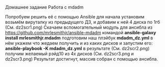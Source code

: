 Домашнее задание
Работа с mdadm

Попробуем решить её с помощью Ansible
для начала установим возьмём вируталку из предыдущего ДЗ, и добавим к ней 4 диска по 1гб (См. dz2scr1.png)
Скачаем вспомогательный модуль для ансибла из https://github.com/mrlesmithjr/ansible-mdadm командой **ansible-galaxy install mrlesmithjr.mdadm**
подготовим наш плэйбук **mdadm_dz.yml** в нём укажем что жедаем получить и из каких дисков
и запустим его: **ansible-playbook -K mdadm_dz.yml** в результате (См. dz2scr2.png) получим желаемый рэйд10 из 4х дисков (См. dz2scr3.png и dz2scr3.png)
Результат достигнут, массив собран с помощью ансибла.
